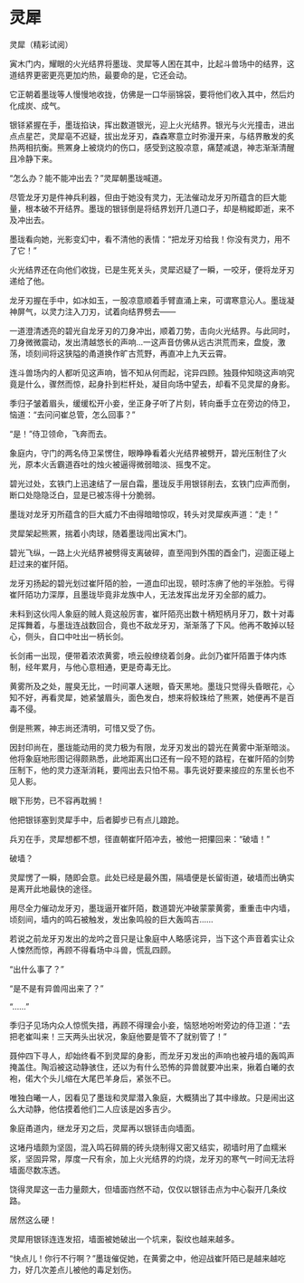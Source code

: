 # 灵犀

灵犀（精彩试阅） 

寅木门内，耀眼的火光结界将墨珑、灵犀等人困在其中，比起斗兽场中的结界，这道结界更密更亮更加灼热，最要命的是，它还会动。 

它正朝着墨珑等人慢慢地收拢，仿佛是一口华丽锦袋，要将他们收入其中，然后灼化成炭、成气。 

银铩紧握在手，墨珑掐诀，挥出数道银光，迎上火光结界。银光与火光撞击，进出点点星芒，灵犀亳不迟疑，拔出龙牙刃，森森寒意立时弥漫开来，与结界散发的炙热两相抗衡。熊罴身上被烧灼的伤口，感受到这股凉意，痛楚减退，神志渐渐清醒且冷静下来。 

“怎么办？能不能冲出去？”灵犀朝墨珑喊道。 

尽管龙牙刃是件神兵利器，但由于她没有灵力，无法催动龙牙刃所蕴含的巨大能量，根本破不开结界。墨珑的银铩倒是将结界划开几道口子，却是稍縱即逝，来不及冲出去。 

墨珑看向她，光影变幻中，看不清他的表情：“把龙牙刃给我！你没有灵力，用不了它！” 

火光结界还在向他们收拢，已是生死关头，灵犀迟疑了一瞬，一咬牙，便将龙牙刃递给了他。 

龙牙刃握在手中，如冰如玉，一股凉意顺着手臂直涌上来，可谓寒意沁人。墨珑凝神屏气，以灵力注入刀刃，试着向结界劈去—— 

一道澄清透亮的碧光自龙牙刃的刀身冲出，顺着刀势，击向火光结界。与此同时，刀身微微震动，发出清越悠长的声响…一这声音仿佛从远古洪荒而来，盘旋，激荡，顷刻间将这狭隘的甬道换作旷古荒野，再直冲上九天云霄。 

连斗兽场内的人都听见这声响，皆不知从何而起，诧异四顾。独聂仲知晓这声响究竟是什么，骤然而惊，起身扑到栏杆处，凝目向场中望去，却看不见灵犀的身影。 

季归子皱着眉头，缓缓松开小妾，坐正身子听了片刻，转向垂手立在旁边的侍卫，恼道：“去问问崔总管，怎么回事？” 

“是！”侍卫领命，飞奔而去。 

象庭内，守门的两名侍卫呆愣住，眼睁睁看着火光结界被劈开，碧光压制住了火光，原本火舌霸道吞吐的烛火被逼得微弱暗淡、摇曳不定。 

碧光过处，玄铁门上迅速结了一层白霜，墨珑反手用银铩削去，玄铁门应声而倒，断口处隐隐泛白，显是已被冻得十分脆弱。 

墨珑对龙牙刃所蕴含的巨大威力不由得暗暗惊叹，转头对灵犀疾声道：“走！” 

灵犀架起熊罴，揣着小肉球，随着墨珑闯出寅木门。 

碧光飞纵，一路上火光结界被劈得支离破碎，直至闯到外围的酉金门，迎面正碰上赶过来的崔阡陌。 

龙牙刃扬起的碧光划过崔阡陌的脸，一道血印出现，顿时冻痹了他的半张脸。亏得崔阡陌功力深厚，且墨珑毕竟非龙族中人，无法发挥出龙牙刃全部的威力。 

未料到这伙闯人象庭的贼人竟这般厉害，崔阡陌亮出数十柄短柄月牙刀，数十对毒足挥舞着，与墨珑连战数回合，竟也不敌龙牙刃，渐渐落了下风。他再不敢掉以轻心，侧头，自口中吐出一柄长剑。 

长剑甫一出现，便带着浓浓黄雾，喷云般缭绕着剑身。此剑乃崔阡陌置于体内炼制，经年累月，与他心意相通，更是奇毒无比。 

黄雾所及之处，腥臭无比，一时间罩人迷眼，昏天黑地。墨珑只觉得头昏眼花，心知不好，再看灵犀，她紧皱眉头，面色发白，想来将鲛珠给了熊罴，她便再不是百毒不侵。 

倒是熊罴，神志尚还清明，可惜又受了伤。 

因封印尚在，墨珑能动用的灵力极为有限，龙牙刃发出的碧光在黄雾中渐渐暗淡。他将象庭地形图记得颇熟悉，此地距离出口还有一段不短的路程，在崔阡陌的剑势压制下，他的灵力逐渐消耗，要闯出去只怕不易。事先说好要来接应的东里长也不见人影。 

眼下形势，已不容再耽搁！ 

他把银铩塞到灵犀手中，后者脚步已有点儿踉跄。 

兵刃在手，灵犀想都不想，径直朝崔阡陌冲去，被他一把攥回来：“破墙！” 

破墙？ 

灵犀愣了一瞬，随即会意。此处已经是最外围，隔墙便是长留街道，破墙而出确实是离开此地最快的途径。 

用尽全力催动龙牙刃，墨珑逼开崔阡陌，数道碧光冲破蒙蒙黄雾，重重击中内墙，顷刻间，墙内的鸣石被触发，发出象鸣般的巨大轰鸣吉…… 

若说之前龙牙刃发出的龙吟之音只是让象庭中人略感诧异，当下这个声音着实让众人悚然而惊，再顾不得看场中斗兽，慌乱四顾。 

“出什么事了？” 

“是不是有异兽闯出来了？” 

“……” 

季归子见场内众人惊慌失措，再顾不得理会小妾，恼怒地吩咐旁边的侍卫道：“去把老崔叫来！三天两头出状况，象庭他要是管不了就别管了！” 

聂仲四下寻人，却始终看不到灵犀的身影，而龙牙刃发出的声响也被丹墙的轰鸣声掩盖住。陶滔被这动静骇住，还以为有什么恐怖的异兽就要冲出来，揪着白曦的衣袍，偌大个头儿缩在大尾巴羊身后，紧张不已。 

唯独白曦一人，因看见了墨珑和灵犀潜入象庭，大概猜出了其中缘故。只是闹出这么大动静，他估摸着他们二人应该是凶多吉少。 

象庭甬道内，继龙牙刃之后，灵犀再以银铩击向墙面。 

这堵丹墙颇为坚固，混入鸣石碎屑的砖头烧制得又密又结实，砌墙时用了血糯米浆，坚固异常，厚度一尺有余，加上火光结界的灼烧，龙牙刃的寒气一时间无法将墙面尽数冻透。 

饶得灵犀这一击力量颇大，但墙面岿然不动，仅仅以银铩击点为中心裂开几条纹路。 

居然这么硬！ 

灵犀用银铩连连发招，墙面被她破出一个坑来，裂纹也越来越多。 

“快点儿！你行不行啊？”墨珑催促她，在黄雾之中，他迎战崔阡陌已是越来越吃力，好几次差点儿被他的毒足划伤。